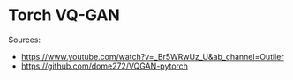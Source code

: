 # Torch VQ-GAN

Sources: 

 - https://www.youtube.com/watch?v=_Br5WRwUz_U&ab_channel=Outlier
 - https://github.com/dome272/VQGAN-pytorch
